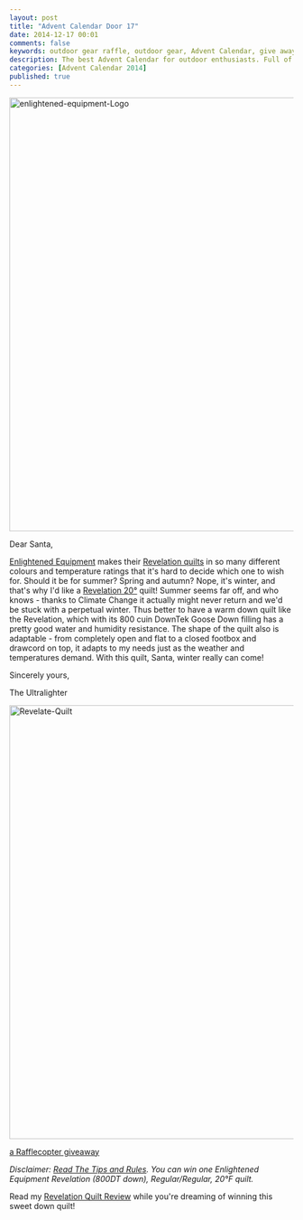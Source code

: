 ```yaml
---
layout: post
title: "Advent Calendar Door 17"
date: 2014-12-17 00:01
comments: false
keywords: outdoor gear raffle, outdoor gear, Advent Calendar, give away
description: The best Advent Calendar for outdoor enthusiasts. Full of great prizes which will enhance your adventures and make them more ultralight & fun!
categories: [Advent Calendar 2014]
published: true
---
```


<a href="http://hikinginfinland.com/2014/12/advent-calendar-door-17.html" title="enlightened-equipment-Logo by Hendrik Morkel, on Flickr"><img src="https://farm8.staticflickr.com/7581/15328638354_b142eae1ac_b.jpg" width="1024" height="768" alt="enlightened-equipment-Logo"></a>

<!-- more -->

Dear Santa,

[Enlightened Equipment](http://www.enlightenedequipment.com) makes their [Revelation quilts](http://hikinginfinland.com/2014/03/enlightened-equipment-revelation-quilts.html) in so many different colours and temperature ratings that it's hard to decide which one to wish for. Should it be for summer? Spring and autumn? Nope, it's winter, and that's why I'd like a [Revelation 20°](http://www.enlightenedequipment.com/revelation/) quilt! Summer seems far off, and who knows - thanks to Climate Change it actually might never return and we'd be stuck with a perpetual winter. Thus better to have a warm down quilt like the Revelation, which with its 800 cuin DownTek Goose Down filling has a pretty good water and humidity resistance. The shape of the quilt also is adaptable - from completely open and flat to a closed footbox and drawcord on top, it adapts to my needs just as the weather and temperatures demand. With this quilt, Santa, winter really can come!

Sincerely yours,


The Ultralighter

<a href="https://www.flickr.com/photos/hendrikmorkel/15328638324" title="Revelate-Quilt by Hendrik Morkel, on Flickr"><img src="https://farm9.staticflickr.com/8651/15328638324_d40016d0f0_b.jpg" width="1024" height="768" alt="Revelate-Quilt"></a>

<a class="rcptr" href="http://www.rafflecopter.com/rafl/display/2eafd89546/" rel="nofollow" data-raflid="2eafd89546" data-theme="classic" data-template="" id="rcwidget_jiern708">a Rafflecopter giveaway</a>
<script src="//widget-prime.rafflecopter.com/launch.js"></script>

*Disclaimer: [Read The Tips and Rules](http://hikinginfinland.com/2014/11/advent-calendar-2014-the-rules.html). You can win one Enlightened Equipment Revelation (800DT down), Regular/Regular, 20°F quilt.*

Read my [Revelation Quilt Review](http://hikinginfinland.com/2014/03/enlightened-equipment-revelation-quilts.html) while you're dreaming of winning this sweet down quilt!